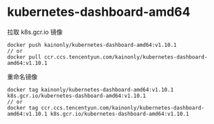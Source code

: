 # kubernetes-dashboard-amd64

拉取 k8s.gcr.io 镜像

```shell
docker push kainonly/kubernetes-dashboard-amd64:v1.10.1
// or
docker pull ccr.ccs.tencentyun.com/kainonly/kubernetes-dashboard-amd64:v1.10.1
```

重命名镜像

```shell
docker tag kainonly/kubernetes-dashboard-amd64:v1.10.1 k8s.gcr.io/kubernetes-dashboard-amd64:v1.10.1
// or
docker tag ccr.ccs.tencentyun.com/kainonly/kubernetes-dashboard-amd64:v1.10.1 k8s.gcr.io/kubernetes-dashboard-amd64:v1.10.1
```